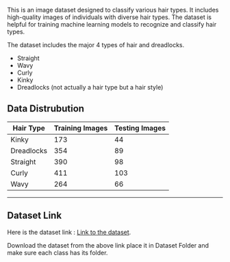 This is  an image dataset designed to classify various hair types. It includes high-quality images of individuals with diverse hair types. The dataset is helpful for training machine learning models to recognize and classify hair types.

The dataset includes the major 4 types of hair and dreadlocks.

-   Straight
-   Wavy
-   Curly
-   Kinky
-   Dreadlocks (not actually a hair type but a hair style)
## Data Distrubution
| Hair Type  | Training Images | Testing Images |
|------------|----------------|---------------|
| Kinky      | 173 | 44 |
| Dreadlocks | 354            | 89 |
| Straight   | 390 | 98 |
| Curly      | 411 | 103 |
| Wavy       | 264 | 66 |

---
## Dataset Link
Here is the dataset link : [Link to the dataset](__https://www.kaggle.com/datasets/kavyasreeb/hair-type-dataset__).

Download the dataset from the above link place it in Dataset Folder and make sure each class has its folder.
